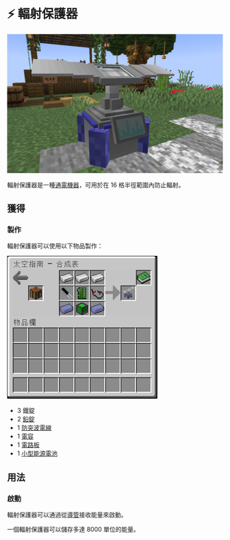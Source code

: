 # ⚡ 輻射保護器

![](<../.gitbook/assets/image (223) (1) (1).png>)

輻射保護器是一種[通電機器](../space/energy-systems.md)，可用於在 16 格半徑範圍內防止輻射。

## 獲得

### 製作

輻射保護器可以使用以下物品製作：

![](<../.gitbook/assets/image (214).png>)

* 3 鐵錠
* 2 [鉛錠](../item-1/Lead-Ingot.md)
* 1 [防突波電線](Surge-Proof-Wire.md)
* 1 [電容](Capacitor.md)
* 1 [電路板](Circuit-Board.md)
* 1 [小型能源電池](Clusters.md#fen-wei-san-zhong-lei-xing)

## 用法

### 啟動

輻射保護器可以通過從[導管](Conduit.md)接收能量來啟動。

一個輻射保護器可以儲存多達 8000 單位的能量。
